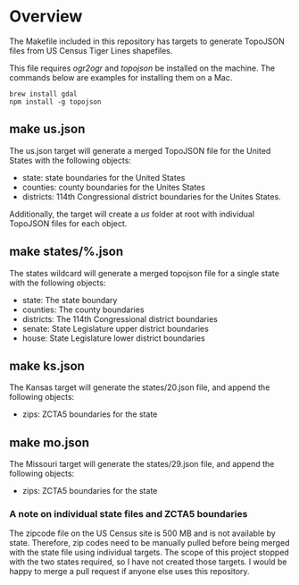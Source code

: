 # Overview

The Makefile included in this repository has targets to generate TopoJSON files from US Census Tiger Lines shapefiles.

This file requires *ogr2ogr* and *topojson* be installed on the machine. The commands below are examples for installing them on a Mac.

```
brew install gdal
npm install -g topojson
```

## make us.json

The us.json target will generate a merged TopoJSON file for the United States with the following objects:

+ state: state boundaries for the United States
+ counties: county boundaries for the Unites States
+ districts: 114th Congressional district boundaries for the Unites States. 

Additionally, the target will create a *us* folder at root with individual TopoJSON files for each object.

## make states/%.json

The states wildcard will generate a merged topojson file for a single state with the following objects:

+ state: The state boundary
+ counties: The county boundaries
+ districts: The 114th Congressional district boundaries
+ senate: State Legislature upper district boundaries
+ house: State Legislature lower district boundaries

## make ks.json

The Kansas target will generate the states/20.json file, and append the following objects:

+ zips: ZCTA5 boundaries for the state

## make mo.json

The Missouri target will generate the states/29.json file, and append the following objects:

+ zips: ZCTA5 boundaries for the state

### A note on individual state files and ZCTA5 boundaries

The zipcode file on the US Census site is 500 MB and is not available by state. Therefore, zip codes need to be manually pulled before being merged with the state file using individual targets. The scope of this project stopped with the two states required, so I have not created those targets. I would be happy to merge a pull request if anyone else uses this repository.
